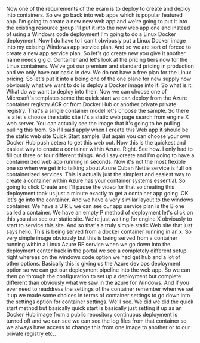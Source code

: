 Now one of the requirements of the exam is to deploy to create and deploy into containers.
So we go back into web apps which is popular featured app.
I'm going to create a new new web app
and we're going to put it into the existing resource group
I'll put it into the new web app one and instead of using a Windows code deployment I'm going to do
a Linux Docker deployment.
Now I do have to I can't obviously put a Linux Docker image into my existing Windows app service plan.
And so we are sort of forced to create a new app service plan.
So let's go create new you give it another name needs g g d.
Container and let's look at the pricing tiers now for the Linux containers.
We've got our premium and standard pricing in production and we only have our basic in dev.
We do not have a free plan for the Linux pricing.
So let's put it into a being one of the one plane for new supply
now obviously what we want to do is deploy a Docker image into it.
So what is it.
What do we want to deploy into their.
Now we can choose one of Microsoft's templates some the quick start we can deploy from the Azure container
registry ACR or from Docker Hub or another private private registry.
That's a single container model let's choose the sample.
So there is a let's choose the static site it's a static web page search from engine X web server.
You can actually see the image that it's going to be pulling pulling this from.
So if I said apply when I create this Web app it should be the static web site Quick Start sample.
But again you can choose your own Docker Hub push cetera to get this web out.
Now this is the quickest and easiest way to create a container within Azure.
Right.
See how.
I only had to fill out three or four different things.
And I say create and I'm going to have a containerized web app running in seconds.
Now it's not the most flexible one so when we get into talking about Azure Cuban Nettie service is full
on containerized services.
This is actually just the simplest and easiest way to create a container within Azure has your container
systems essential.
So going to click Create and I'll pause the video for that so creating this deployment took us just
a minute exactly to get a container app going.
OK let's go into the container.
And we have a very similar layout to the windows container.
We have a U R L we can see our app service plan is the B one called a container.
We have an empty P method of deployment
let's click on this you also see our static site.
We're just waiting for engine X obviously to start to service this site.
And so that's a truly simple static Web site that just says hello.
This is being served from a docker container running in an x.
So very simple image obviously but this is being served from a container running within a Linux Azure
RF service
when we go down into the deployment center back in the portal we see a completely different setup right
whereas on the windows code option we had get hub and a lot of other options.
Basically this is giving us the Azure dev ops deployment option so we can get our deployment pipeline
into the web app.
So we can then go through the configuration to set up a deployment but complete different than obviously
what we saw in the azure for Windows.
And if you ever need to readdress the settings of the container remember when we set it up we made some
choices in terms of container settings to go down into the settings option for container settings.
We'll see.
We did we did the quick start method but basically quick start is basically just setting it up as an
Docker Hub image from a public repository continuous deployment is turned off and we can see we can
see the log files from that container so we always have access to change this from one image to another
or to our private registry etc..
